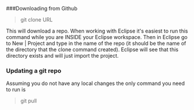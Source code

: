 ###Downloading from Github

> git clone URL

This will download a repo. When working with Eclipse it's easiest to run this command while you are INSIDE your Eclipse workspace. Then in Eclipse go to New | Project and type in the name of the repo (it should be the name of the directory that the clone command created). Eclipse will see that this directory exists and will just import the project.


### Updating a git repo

Assuming you do not have any local changes the only command you need to run is 

> git pull
